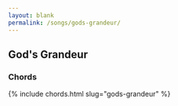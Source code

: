 ```yaml
---
layout: blank
permalink: /songs/gods-grandeur/
---
```


God's Grandeur
--------------

### Chords ###

{% include chords.html slug="gods-grandeur" %}
